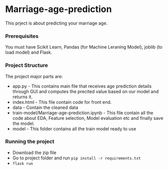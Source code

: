 # Marriage-age-prediction

This prject is about predicting  your marriage age.

### Prerequisites
You must have Scikit Learn, Pandas (for Machine Leraning Model), joblib (to load model) and Flask.

### Project Structure
The project major parts are:

- app.py - This contains main file that receives age prediction details through GUI and computes the precited value based on our model and returns it.
- index.html - This file contain code for front end.
- data - Contain the cleaned data
- train-model/Marriage-age-prediction.ipynb - This file contain all the code about EDA, Feature selection, Model evaluation etc and finally save the model.
- model - This folder contains all the train model ready to use

### Running the project
- Download the zip file
- Go to project folder and run `pip install -r requirements.txt`
- `flask run`
